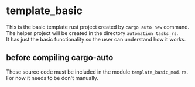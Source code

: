 # template_basic

This is the basic template rust project created by `cargo auto new` command.  
The helper project will be created in the directory `automation_tasks_rs`.  
It has just the basic functionality so the user can understand how it works.  

## before compiling cargo-auto

These source code must be included in the module `template_basic_mod.rs`.
For now it needs to be don't manually.
